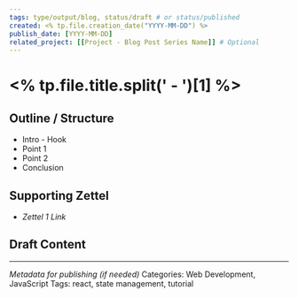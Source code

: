 ```yaml
---
tags: type/output/blog, status/draft # or status/published
created: <% tp.file.creation_date("YYYY-MM-DD") %>
publish_date: [YYYY-MM-DD]
related_project: [[Project - Blog Post Series Name]] # Optional
---
```

# <% tp.file.title.split(' - ')[1] %>

## Outline / Structure

*   Intro - Hook
*   Point 1
*   Point 2 
*   Conclusion

## Supporting Zettel

*   *Zettel 1 Link*

## Draft Content



---
*Metadata for publishing (if needed)*
Categories: Web Development, JavaScript
Tags: react, state management, tutorial